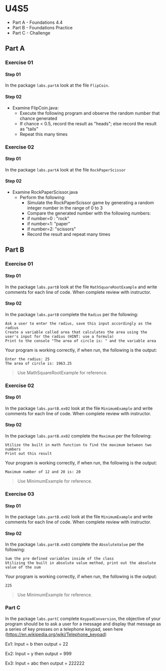 # U4S5

* Part A - Foundations 4.4
* Part B - Foundations Practice
* Part C - Challenge


## Part A

### Exercise 01

#### Step 01

In the package `labs.partA` look at the file `FlipCoin`.

#### Step 02

* Examine FlipCoin.java:
  * Execute the following program and observe the random
  number that chance generated
  * If chance < 0.5, record the result as "heads"; else record the
  result as "tails"
  * Repeat this many times

### Exercise 02

#### Step 01

In the package `labs.partA` look at the file `RockPaperScissor` 

#### Step 02

* Examine RockPaperScissor.java
  * Perform the following:
    * Simulate the RockPaperScissor game by generating a random
    integer number in the range of 0 to 3
    * Compare the generated number with the following numbers:
    * if number=0 : "rock"
    * if number=1: "paper"
    * if number=2: "scissors"
    * Record the result and repeat many times

## Part B

### Exercise 01

#### Step 01

In the package `labs.partB` look at the file `MathSquareRootExample` and write comments for each line of code. When complete review with instructor.

#### Step 02

In the package `labs.partB` complete the `Radius` per the following:

    Ask a user to enter the radius, save this input accordingly as the radius
    Create a variable called area that calculates the area using the user's input for the radius (HINT: use a formula)
    Print to the console "The area of circle is: " and the variable area

Your program is working correctly, if when run, the following is the output:
```
Enter the radius: 25
The area of circle is: 1963.25
```

> Use MathSquareRootExample for reference.

### Exercise 02

#### Step 01

In the package `labs.partB.ex02` look at the file `MinimumExample` and write comments for each line of code. When complete review with instructor.

#### Step 02

In the package `labs.partB.ex02` complete the `Maximum` per the following:

    Utilize the built in math function to find the maximum between two numbers
    Print out this result

Your program is working correctly, if when run, the following is the output:
```
Maximum number of 12 and 20 is: 20
```

> Use MinimumExample for reference.

### Exercise 03

#### Step 01

In the package `labs.partB.ex02` look at the file `MinimumExample` and write comments for each line of code. When complete review with instructor.

#### Step 02

In the package `labs.partB.ex03` complete the `AbsoluteValue` per the following:

    Sum the pre defined variables inside of the class
    Utilizing the built in absolute value method, print out the absolute value of the sum

Your program is working correctly, if when run, the following is the output:
```
225
```

> Use MinimumExample for reference.



### Part C

In the package `labs.partC` complete `KeypadConversion`, the objective of your program should be to ask a user for a message and display that message as a series of key presses on a telephone keypad, seen here (https://en.wikipedia.org/wiki/Telephone_keypad)

Ex1: Input = b then output = 22

Ex2: Input = y then output = 999

Ex3: Input = abc then output = 222222
